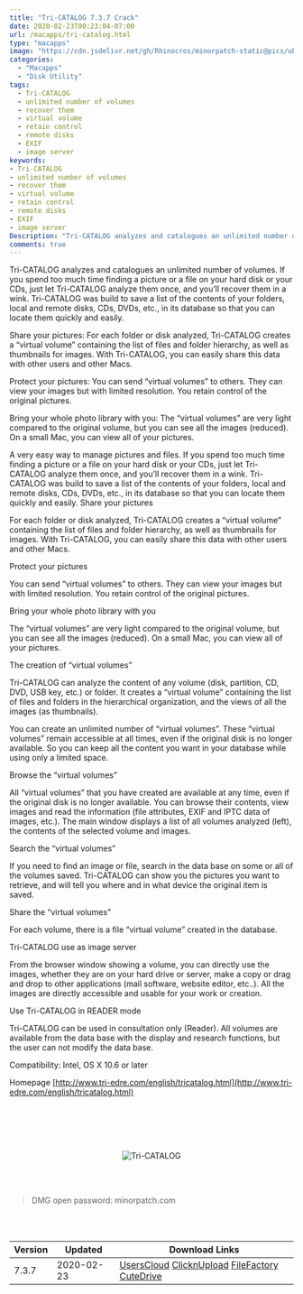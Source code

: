 ```yaml
---
title: "Tri-CATALOG 7.3.7 Crack"
date: 2020-02-23T00:23:04-07:00
url: /macapps/tri-catalog.html
type: "macapps"
image: "https://cdn.jsdelivr.net/gh/Rhinocros/minorpatch-static@pics/uPic/hN6x2X.png"
categories:
  - "Macapps"
  - "Disk Utility"
tags:
  - Tri-CATALOG
  - unlimited number of volumes
  - recover them
  - virtual volume
  - retain control
  - remote disks
  - EXIF
  - image server
keywords:
- Tri-CATALOG
- unlimited number of volumes
- recover them
- virtual volume
- retain control
- remote disks
- EXIF
- image server
Description: "Tri-CATALOG analyzes and catalogues an unlimited number of volumes. If you spend too much time finding a picture or a file on your hard disk or your CDs, just let Tri-CATALOG analyze them once, and you’ll recover them in a wink"
comments: true
---
```


Tri-CATALOG analyzes and catalogues an unlimited number of volumes. If you spend too much time finding a picture or a file on your hard disk or your CDs, just let Tri-CATALOG analyze them once, and you’ll recover them in a wink. Tri-CATALOG was build to save a list of the contents of your folders, local and remote disks, CDs, DVDs, etc., in its database so that you can locate them quickly and easily.

Share your pictures: For each folder or disk analyzed, Tri-CATALOG creates a “virtual volume” containing the list of files and folder hierarchy, as well as thumbnails for images. With Tri-CATALOG, you can easily share this data with other users and other Macs.

Protect your pictures: You can send “virtual volumes” to others. They can view your images but with limited resolution. You retain control of the original pictures.

Bring your whole photo library with you: The “virtual volumes” are very light compared to the original volume, but you can see all the images (reduced). On a small Mac, you can view all of your pictures.

A very easy way to manage pictures and files. If you spend too much time finding a picture or a file on your hard disk or your CDs, just let Tri-CATALOG analyze them once, and you’ll recover them in a wink. Tri-CATALOG was build to save a list of the contents of your folders, local and remote disks, CDs, DVDs, etc., in its database so that you can locate them quickly and easily. Share your pictures

For each folder or disk analyzed, Tri-CATALOG creates a “virtual volume” containing the list of files and folder hierarchy, as well as thumbnails for images. With Tri-CATALOG, you can easily share this data with other users and other Macs.

Protect your pictures

You can send “virtual volumes” to others. They can view your images but with limited resolution. You retain control of the original pictures.

Bring your whole photo library with you

The “virtual volumes” are very light compared to the original volume, but you can see all the images (reduced). On a small Mac, you can view all of your pictures.

The creation of “virtual volumes”

Tri-CATALOG can analyze the content of any volume (disk, partition, CD, DVD, USB key, etc.) or folder. It creates a “virtual volume” containing the list of files and folders in the hierarchical organization, and the views of all the images (as thumbnails).

You can create an unlimited number of “virtual volumes”. These “virtual volumes” remain accessible at all times, even if the original disk is no longer available. So you can keep all the content you want in your database while using only a limited space.

Browse the “virtual volumes”

All “virtual volumes” that you have created are available at any time, even if the original disk is no longer available. You can browse their contents, view images and read the information (file attributes, EXIF and IPTC data of images, etc.). The main window displays a list of all volumes analyzed (left), the contents of the selected volume and images.

Search the “virtual volumes”

If you need to find an image or file, search in the data base on some or all of the volumes saved. Tri-CATALOG can show you the pictures you want to retrieve, and will tell you where and in what device the original item is saved.

Share the “virtual volumes”

For each volume, there is a file “virtual volume” created in the database.

Tri-CATALOG use as image server

From the browser window showing a volume, you can directly use the images, whether they are on your hard drive or server, make a copy or drag and drop to other applications (mail software, website editor, etc..). All the images are directly accessible and usable for your work or creation.

Use Tri-CATALOG in READER mode

Tri-CATALOG can be used in consultation only (Reader). All volumes are available from the data base with the display and research functions, but the user can not modify the data base.

Compatibility: Intel, OS X 10.6 or later

Homepage [http://www.tri-edre.com/english/tricatalog.html](http://www.tri-edre.com/english/tricatalog.html)

<br/>
<br/>
<script async src="https://pagead2.googlesyndication.com/pagead/js/adsbygoogle.js"></script>
<ins class="adsbygoogle"
     style="display:block; text-align:center;"
     data-ad-layout="in-article"
     data-ad-format="fluid"
     data-ad-client="ca-pub-8746275014476192"
     data-ad-slot="5144997159"></ins>
<script>
     (adsbygoogle = window.adsbygoogle || []).push({});
</script>
<br/>
<br/>


<center>

![Tri-CATALOG](https://cdn.jsdelivr.net/gh/Rhinocros/minorpatch-static@pics/uPic/MinorPatch-20200223160508.jpg)

</center>

<br/>
<br/>


> DMG open password: minorpatch.com

<br/>

<br/>
<div id="history_version" class="history_version">

| Version | Updated | Download Links |
| ---- | ---- | ---- |
| 7.3.7 | 2020-02-23 | [UsersCloud](https://ouo.io/w05eEU)   [ClicknUpload](https://ouo.io/ye8oQn)   [FileFactory](https://ouo.io/3x9hMIZ)   [CuteDrive](https://ouo.io/1RpfQz) |

</div>
